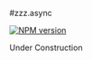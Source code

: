#zzz.async

[![NPM version](http://img.shields.io/npm/v/zzz.async.svg)](https://www.npmjs.org/package/zzz.async)


Under Construction
    
    